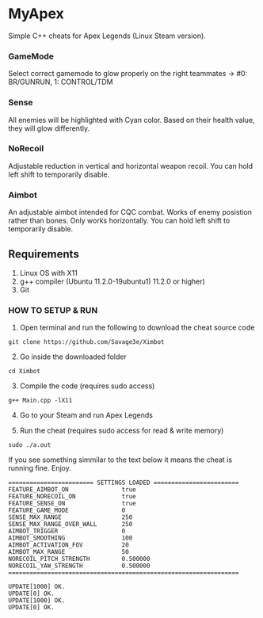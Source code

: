 # MyApex
Simple C++ cheats for Apex Legends (Linux Steam version).
### GameMode
Select correct gamemode to glow properly on the right teammates -> #0: BR/GUNRUN, 1: CONTROL/TDM

### Sense 
All enemies will be highlighted with Cyan color.
Based on their health value, they will glow differently.
### NoRecoil
Adjustable reduction in vertical and horizontal weapon recoil.
You can hold left shift to temporarily disable.

### Aimbot
An adjustable aimbot intended for CQC combat. 
Works of enemy posistion rather than bones. 
Only works horizontally.
You can hold left shift to temporarily disable.

## Requirements
1. Linux OS with X11
2. g++ compiler (Ubuntu 11.2.0-19ubuntu1) 11.2.0 or higher)
3. Git

### HOW TO SETUP & RUN

1. Open terminal and run the following to download the cheat source code

```
git clone https://github.com/Savage3e/Ximbot
```

2. Go inside the downloaded folder

```
cd Ximbot
```

3. Compile the code (requires sudo access)

```
g++ Main.cpp -lX11
```

4. Go to your Steam and run Apex Legends

5. Run the cheat (requires sudo access for read & write memory)

```
sudo ./a.out
```

If you see something simmilar to the text below it means the cheat is running fine. Enjoy.
```
======================== SETTINGS LOADED ========================
FEATURE_AIMBOT_ON               true
FEATURE_NORECOIL_ON             true
FEATURE_SENSE_ON                true
FEATURE_GAME_MODE               0       
SENSE_MAX_RANGE                 250 
SENSE_MAX_RANGE_OVER_WALL       250 
AIMBOT_TRIGGER                  0
AIMBOT_SMOOTHING                100
AIMBOT_ACTIVATION_FOV           20
AIMBOT_MAX_RANGE                50
NORECOIL_PITCH_STRENGTH         0.500000
NORECOIL_YAW_STRENGTH           0.500000
=================================================================

UPDATE[1000] OK. 
UPDATE[0] OK. 
UPDATE[1000] OK. 
UPDATE[0] OK. 

```












